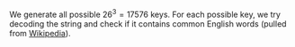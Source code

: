We generate all possible $26^3 = 17576$ keys. For each possible key, we try decoding the string and check if it contains common English words (pulled from [Wikipedia](https://en.wikipedia.org/wiki/Most_common_words_in_English)).